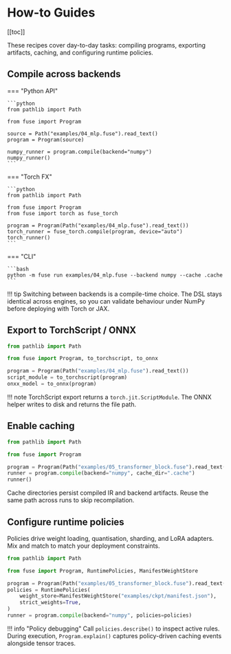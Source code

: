 # How-to Guides

[[toc]]

These recipes cover day-to-day tasks: compiling programs, exporting artifacts, caching, and configuring runtime policies.

## Compile across backends

=== "Python API"

    ```python
    from pathlib import Path

    from fuse import Program

    source = Path("examples/04_mlp.fuse").read_text()
    program = Program(source)

    numpy_runner = program.compile(backend="numpy")
    numpy_runner()
    ```

=== "Torch FX"

    ```python
    from pathlib import Path

    from fuse import Program
    from fuse import torch as fuse_torch

    program = Program(Path("examples/04_mlp.fuse").read_text())
    torch_runner = fuse_torch.compile(program, device="auto")
    torch_runner()
    ```

=== "CLI"

    ```bash
    python -m fuse run examples/04_mlp.fuse --backend numpy --cache .cache
    ```

!!! tip
    Switching between backends is a compile-time choice. The DSL stays identical across engines, so you can validate behaviour under NumPy before deploying with Torch or JAX.

## Export to TorchScript / ONNX

```python
from pathlib import Path

from fuse import Program, to_torchscript, to_onnx

program = Program(Path("examples/04_mlp.fuse").read_text())
script_module = to_torchscript(program)
onxx_model = to_onnx(program)
```

!!! note
    TorchScript export returns a `torch.jit.ScriptModule`. The ONNX helper writes to disk and returns the file path.

## Enable caching

```python
from pathlib import Path

from fuse import Program

program = Program(Path("examples/05_transformer_block.fuse").read_text())
runner = program.compile(backend="numpy", cache_dir=".cache")
runner()
```

Cache directories persist compiled IR and backend artifacts. Reuse the same path across runs to skip recompilation.

## Configure runtime policies

Policies drive weight loading, quantisation, sharding, and LoRA adapters. Mix and match to match your deployment constraints.

```python
from pathlib import Path

from fuse import Program, RuntimePolicies, ManifestWeightStore

program = Program(Path("examples/05_transformer_block.fuse").read_text())
policies = RuntimePolicies(
    weight_store=ManifestWeightStore("examples/ckpt/manifest.json"),
    strict_weights=True,
)
runner = program.compile(backend="numpy", policies=policies)
```

!!! info "Policy debugging"
    Call `policies.describe()` to inspect active rules. During execution, `Program.explain()` captures policy-driven caching events alongside tensor traces.
